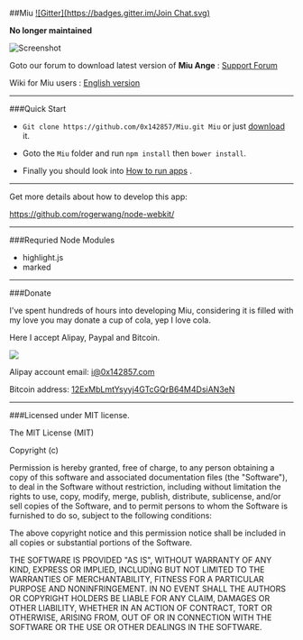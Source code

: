 ##Miu
[![Gitter](https://badges.gitter.im/Join Chat.svg)](https://gitter.im/0x142857/Miu?utm_source=badge&utm_medium=badge&utm_campaign=pr-badge&utm_content=badge)

**No longer maintained**

![Screenshot](https://miu.0x142857.com/img/miu-full-look.png)

Goto our forum to download latest version of **Miu Ange** : [Support Forum](https://miu.0x142857.com/forum)

Wiki for Miu users : [English version](https://github.com/0x142857/Miu/wiki)

---

###Quick Start

- `Git clone https://github.com/0x142857/Miu.git Miu` or just [download](https://github.com/0x142857/Miu/archive/master.zip) it.

- Goto the `Miu` folder and run `npm install` then `bower install`.

- Finally you should look into [How to run apps](https://github.com/rogerwang/node-webkit/wiki/How-to-run-apps) .

---

Get more details about how to develop this app:

https://github.com/rogerwang/node-webkit/

---

###Requried Node Modules

- highlight.js
- marked

---

###Donate

I've spent hundreds of hours into developing Miu, considering it is filled with my love you may donate a cup of cola, yep I love cola.

Here I accept Alipay, Paypal and Bitcoin.

[![](https://www.paypalobjects.com/en_US/i/btn/btn_donate_LG.gif)](https://www.paypal.com/cgi-bin/webscr?cmd=_xclick&business=i%400x142857%2ecom&lc=C2&amount=10%2e00¤cy_code=USD&button_subtype=services&bn=PP%2dBuyNowBF%3abtn_donate_LG%2egif%3aNonHosted)

Alipay account email: i@0x142857.com

Bitcoin address: [12ExMbLmtYsyyj4GTcGQrB64M4DsiAN3eN](http://blockexplorer.com/address/12ExMbLmtYsyyj4GTcGQrB64M4DsiAN3eN)

---

###Licensed under MIT license.

The MIT License (MIT)

Copyright (c) <year> <copyright holders>

Permission is hereby granted, free of charge, to any person obtaining a copy
of this software and associated documentation files (the "Software"), to deal
in the Software without restriction, including without limitation the rights
to use, copy, modify, merge, publish, distribute, sublicense, and/or sell
copies of the Software, and to permit persons to whom the Software is
furnished to do so, subject to the following conditions:

The above copyright notice and this permission notice shall be included in
all copies or substantial portions of the Software.

THE SOFTWARE IS PROVIDED "AS IS", WITHOUT WARRANTY OF ANY KIND, EXPRESS OR
IMPLIED, INCLUDING BUT NOT LIMITED TO THE WARRANTIES OF MERCHANTABILITY,
FITNESS FOR A PARTICULAR PURPOSE AND NONINFRINGEMENT. IN NO EVENT SHALL THE
AUTHORS OR COPYRIGHT HOLDERS BE LIABLE FOR ANY CLAIM, DAMAGES OR OTHER
LIABILITY, WHETHER IN AN ACTION OF CONTRACT, TORT OR OTHERWISE, ARISING FROM,
OUT OF OR IN CONNECTION WITH THE SOFTWARE OR THE USE OR OTHER DEALINGS IN
THE SOFTWARE.


